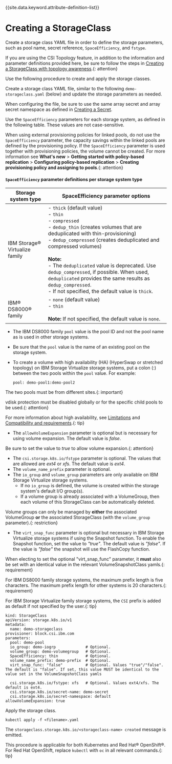 
{{site.data.keyword.attribute-definition-list}}

# Creating a StorageClass

Create a storage class YAML file in order to define the storage parameters, such as pool name, secret reference, `SpaceEfficiency`, and `fstype`.

If you are using the CSI Topology feature, in addition to the information and parameter definitions provided here, be sure to follow the steps in [Creating a StorageClass with topology awareness](creating_storageclass_topology_aware.md).{: attention}

Use the following procedure to create and apply the storage classes.

Create a storage class YAML file, similar to the following `demo-storageclass.yaml` (below) and update the storage parameters as needed.

When configuring the file, be sure to use the same array secret and array secret namespace as defined in [Creating a Secret](creating_secret.md).

Use the `SpaceEfficiency` parameters for each storage system, as defined in the following table. These values are not case-sensitive.

When using external provisioning policies for linked pools, do not use the `SpaceEfficiency` parameter, the capacity savings within the linked pools are defined by the provisioning policy. If the `SpaceEfficiency` parameter is used together with provisioning policies, the volume cannot be created. For more information see **What's new** > **Getting started with policy-based replication** > **Configuring policy-based replication** > **Creating provisioning policy and assigning to pools**.{: attention}

#### `SpaceEfficiency` parameter definitions per storage system type

|Storage system type|SpaceEfficiency parameter options|
|-------------------|---------------------------------|
|IBM Storage® Virtualize family|- `thick` (default value)<br />- `thin`<br />- `compressed`<br />- `dedup_thin` (creates volumes that are deduplicated with thin-provisioning)<br />- `dedup_compressed` (creates deduplicated and compressed volumes)<br /><br /> **Note:** <br />- The `deduplicated` value is deprecated. Use `dedup_compressed`, if possible. When used, `deduplicated` provides the same results as `dedup_compressed`.<br />- If not specified, the default value is `thick`.|
|IBM® DS8000® family| - `none` (default value) <br />- `thin`<br /><br /> **Note:** If not specified, the default value is `none`.|

- The IBM DS8000 family `pool` value is the pool ID and not the pool name as is used in other storage systems.
- Be sure that the `pool` value is the name of an existing pool on the storage system.
- To create a volume with high availability (HA) (HyperSwap or stretched topology) on IBM Storage Virtualize storage systems, put a colon (:) between the two pools within the `pool` value. For example:
  
  `pool: demo-pool1:demo-pool2`
  
The two pools must be from different sites.{: important}

vdisk protection must be disabled globally or for the specific child pools to be used.{: attention}
   
For more information about high availability, see [Limitations](../release_notes/limitations.md) and [Compatibility and requirements](../installation/install_compatibility_requirements.md).{: tip}

- The `allowVolumeExpansion` parameter is optional but is necessary for using volume expansion. The default value is _false_.

Be sure to set the value to _true_ to allow volume expansion.{: attention}

- The `csi.storage.k8s.io/fstype` parameter is optional. The values that are allowed are _ext4_ or _xfs_. The default value is _ext4_.
- The `volume_name_prefix` parameter is optional.
- The `io_group` and `volume_group` parameters are only available on IBM Storage Virtualize storage systems.
  - If no `io_group` is defined, the volume is created within the storage system's default I/O group(s).
  - If a volume group is already associated with a VolumeGroup, then each volume of this StorageClass can be automatically deleted.

Volume groups can only be managed by **either** the associated VolumeGroup **or** the associated StorageClass (with the `volume_group` parameter).{: restriction}

- The `virt_snap_func` parameter is optional but necessary in IBM Storage Virtualize storage systems if using the Snapshot function. To enable the Snapshot function, set the value to _"true"_. The default value is _"false"_. If the value is _"false"_ the snapshot will use the FlashCopy function.

When electing to set the optional "virt_snap_func" parameter, it **must** also be set with an identical value in the relevant VolumeSnapshotClass yamls.{: requirement}

For IBM DS8000 family storage systems, the maximum prefix length is five characters. The maximum prefix length for other systems is 20 characters.{: requirement}

For IBM Storage Virtualize family storage systems, the `CSI` prefix is added as default if not specified by the user.{: tip}

    kind: StorageClass
    apiVersion: storage.k8s.io/v1
    metadata:
      name: demo-storageclass
    provisioner: block.csi.ibm.com
    parameters:
      pool: demo-pool
      io_group: demo-iogrp             # Optional.
      volume_group: demo-volumegroup   # Optional.
      SpaceEfficiency: thin            # Optional.
      volume_name_prefix: demo-prefix  # Optional.
      virt_snap_func: "false"          # Optional. Values "true"/"false". The default is "false". If set, this value MUST be identical to the value set in the VolumeSnapshotClass yamls

      csi.storage.k8s.io/fstype: xfs   # Optional. Values ext4/xfs. The default is ext4.
      csi.storage.k8s.io/secret-name: demo-secret
      csi.storage.k8s.io/secret-namespace: default
    allowVolumeExpansion: true

Apply the storage class.

    kubectl apply -f <filename>.yaml

The `storageclass.storage.k8s.io/<storageclass-name> created` message is emitted.

This procedure is applicable for both Kubernetes and Red Hat® OpenShift®. For Red Hat OpenShift, replace `kubectl` with `oc` in all relevant commands.{: tip}

